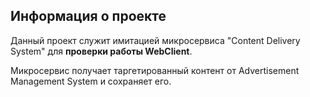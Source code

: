 ## Информация о проекте
Данный проект служит имитацией микросервиса "Content Delivery System" для **проверки работы WebClient**.

Микросервис получает таргетированный контент от Advertisement Management System и сохраняет его.
